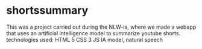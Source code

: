 # shortssummary
This was a project carried out during the NLW-ia, where we made a webapp that uses an artificial intelligence model to summarize youtube shorts.
technologies used:
HTML 5
CSS 3
JS
IA model, natural speech
